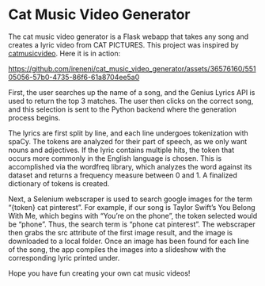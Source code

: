 # Cat Music Video Generator

The cat music video generator is a Flask webapp that takes any song and creates a lyric video from CAT PICTURES. This project was inspired by [catmusicvideo](https://www.tiktok.com/@catmusicvideo). Here it is in action:

https://github.com/ireneni/cat_music_video_generator/assets/36576160/55105056-57b0-4735-86f6-61a8704ee5a0

First, the user searches up the name of a song, and the Genius Lyrics API is used to return the top 3 matches. The user then clicks on the correct song, and this selection is sent to the Python backend where the generation process begins.   
  
The lyrics are first split by line, and each line undergoes tokenization with spaCy. The tokens are analyzed for their part of speech, as we only want nouns and adjectives. If the lyric contains multiple hits, the token that occurs more commonly in the English language is chosen. This is accomplished via the wordfreq library, which analyzes the word against its dataset and returns a frequency measure between 0 and 1. A finalized dictionary of tokens is created.  
  
Next, a Selenium webscraper is used to search google images for the term “{token} cat pinterest”. For example, if our song is Taylor Swift’s You Belong With Me, which begins with “You’re on the phone”, the token selected would be “phone”. Thus, the search term is “phone cat pinterest”. The webscraper then grabs the src attribute of the first image result, and the image is downloaded to a local folder. Once an image has been found for each line of the song, the app compiles the images into a slideshow with the corresponding lyric printed under. 


Hope you have fun creating your own cat music videos! 

